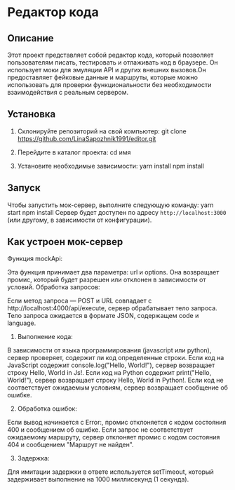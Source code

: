 # Редактор кода
## Описание
Этот проект представляет собой редактор кода, который позволяет пользователям писать, тестировать и отлаживать код в браузере. Он использует моки для эмуляции API и других внешних вызовов.Он предоставляет фейковые данные и маршруты, которые можно использовать для проверки функциональности без необходимости взаимодействия с реальным сервером.

## Установка

1. Склонируйте репозиторий на свой компьютер:
git clone https://github.com/LinaSapozhnik1991/editor.git

2. Перейдите в каталог проекта:
cd имя

3. Установите необходимые зависимости:
yarn install
npm install
   
## Запуск

Чтобы запустить мок-сервер, выполните следующую команду:
yarn start
npm install
Сервер будет доступен по адресу `http://localhost:3000` (или другому, в зависимости от конфигурации).

## Как устроен мок-сервер

Функция mockApi:

Эта функция принимает два параметра: url и options.
Она возвращает промис, который будет разрешен или отклонен в зависимости от условий.
Обработка запросов:

Если метод запроса — POST и URL совпадает с http://localhost:4000/api/execute, сервер обрабатывает тело запроса.
Тело запроса ожидается в формате JSON, содержащем code и language.

1. Выполнение кода:

В зависимости от языка программирования (javascript или python), сервер проверяет, содержит ли код определенные строки.
Если код на JavaScript содержит console.log("Hello, World!"), сервер возвращает строку Hello, World in Js!.
Если код на Python содержит print("Hello, World!"), сервер возвращает строку Hello, World in Python!.
Если код не соответствует ожидаемым условиям, сервер возвращает сообщение об ошибке.

2. Обработка ошибок:

Если вывод начинается с Error:, промис отклоняется с кодом состояния 400 и сообщением об ошибке.
Если запрос не соответствует ожидаемому маршруту, сервер отклоняет промис с кодом состояния 404 и сообщением "Маршрут не найден".

3. Задержка:

Для имитации задержки в ответе используется setTimeout, который задерживает выполнение на 1000 миллисекунд (1 секунда).